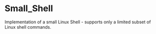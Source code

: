 # Small_Shell
Implementation of a small Linux Shell -  supports only a limited subset of Linux shell commands.
